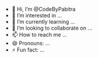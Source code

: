 - 👋 Hi, I’m @CodeByPabitra
- 👀 I’m interested in ...
- 🌱 I’m currently learning ...
- 💞️ I’m looking to collaborate on ...
- 📫 How to reach me ...
- 😄 Pronouns: ...
- ⚡ Fun fact: ...

<!---
CodeByPabitra/CodeByPabitra is a ✨ special ✨ repository because its `README.md` (this file) appears on your GitHub profile.
You can click the Preview link to take a look at your changes.
--->
